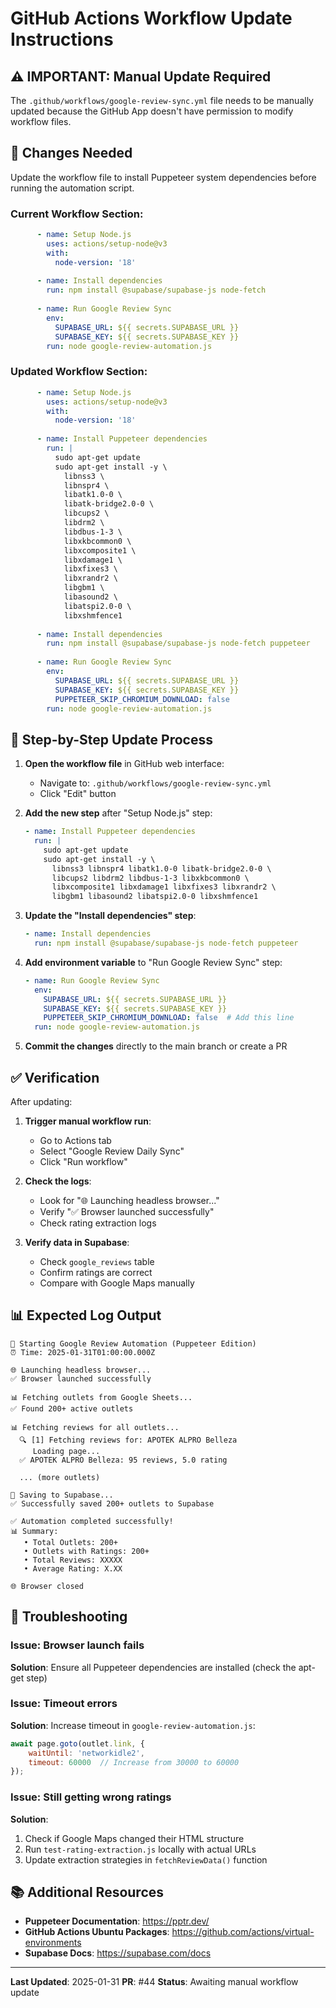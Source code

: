 # GitHub Actions Workflow Update Instructions

## ⚠️ IMPORTANT: Manual Update Required

The `.github/workflows/google-review-sync.yml` file needs to be manually updated because the GitHub App doesn't have permission to modify workflow files.

## 📝 Changes Needed

Update the workflow file to install Puppeteer system dependencies before running the automation script.

### Current Workflow Section:

```yaml
      - name: Setup Node.js
        uses: actions/setup-node@v3
        with:
          node-version: '18'
      
      - name: Install dependencies
        run: npm install @supabase/supabase-js node-fetch
      
      - name: Run Google Review Sync
        env:
          SUPABASE_URL: ${{ secrets.SUPABASE_URL }}
          SUPABASE_KEY: ${{ secrets.SUPABASE_KEY }}
        run: node google-review-automation.js
```

### Updated Workflow Section:

```yaml
      - name: Setup Node.js
        uses: actions/setup-node@v3
        with:
          node-version: '18'
      
      - name: Install Puppeteer dependencies
        run: |
          sudo apt-get update
          sudo apt-get install -y \
            libnss3 \
            libnspr4 \
            libatk1.0-0 \
            libatk-bridge2.0-0 \
            libcups2 \
            libdrm2 \
            libdbus-1-3 \
            libxkbcommon0 \
            libxcomposite1 \
            libxdamage1 \
            libxfixes3 \
            libxrandr2 \
            libgbm1 \
            libasound2 \
            libatspi2.0-0 \
            libxshmfence1
      
      - name: Install dependencies
        run: npm install @supabase/supabase-js node-fetch puppeteer
      
      - name: Run Google Review Sync
        env:
          SUPABASE_URL: ${{ secrets.SUPABASE_URL }}
          SUPABASE_KEY: ${{ secrets.SUPABASE_KEY }}
          PUPPETEER_SKIP_CHROMIUM_DOWNLOAD: false
        run: node google-review-automation.js
```

## 🔧 Step-by-Step Update Process

1. **Open the workflow file** in GitHub web interface:
   - Navigate to: `.github/workflows/google-review-sync.yml`
   - Click "Edit" button

2. **Add the new step** after "Setup Node.js" step:
   ```yaml
   - name: Install Puppeteer dependencies
     run: |
       sudo apt-get update
       sudo apt-get install -y \
         libnss3 libnspr4 libatk1.0-0 libatk-bridge2.0-0 \
         libcups2 libdrm2 libdbus-1-3 libxkbcommon0 \
         libxcomposite1 libxdamage1 libxfixes3 libxrandr2 \
         libgbm1 libasound2 libatspi2.0-0 libxshmfence1
   ```

3. **Update the "Install dependencies" step**:
   ```yaml
   - name: Install dependencies
     run: npm install @supabase/supabase-js node-fetch puppeteer
   ```

4. **Add environment variable** to "Run Google Review Sync" step:
   ```yaml
   - name: Run Google Review Sync
     env:
       SUPABASE_URL: ${{ secrets.SUPABASE_URL }}
       SUPABASE_KEY: ${{ secrets.SUPABASE_KEY }}
       PUPPETEER_SKIP_CHROMIUM_DOWNLOAD: false  # Add this line
     run: node google-review-automation.js
   ```

5. **Commit the changes** directly to the main branch or create a PR

## ✅ Verification

After updating:

1. **Trigger manual workflow run**:
   - Go to Actions tab
   - Select "Google Review Daily Sync"
   - Click "Run workflow"

2. **Check the logs**:
   - Look for "🌐 Launching headless browser..."
   - Verify "✅ Browser launched successfully"
   - Check rating extraction logs

3. **Verify data in Supabase**:
   - Check `google_reviews` table
   - Confirm ratings are correct
   - Compare with Google Maps manually

## 📊 Expected Log Output

```
🚀 Starting Google Review Automation (Puppeteer Edition)
⏰ Time: 2025-01-31T01:00:00.000Z

🌐 Launching headless browser...
✅ Browser launched successfully

📊 Fetching outlets from Google Sheets...
✅ Found 200+ active outlets

📊 Fetching reviews for all outlets...
  🔍 [1] Fetching reviews for: APOTEK ALPRO Belleza
     Loading page...
  ✅ APOTEK ALPRO Belleza: 95 reviews, 5.0 rating
  
  ... (more outlets)

💾 Saving to Supabase...
✅ Successfully saved 200+ outlets to Supabase

✅ Automation completed successfully!
📊 Summary:
   • Total Outlets: 200+
   • Outlets with Ratings: 200+
   • Total Reviews: XXXXX
   • Average Rating: X.XX

🌐 Browser closed
```

## 🚨 Troubleshooting

### Issue: Browser launch fails
**Solution**: Ensure all Puppeteer dependencies are installed (check the apt-get step)

### Issue: Timeout errors
**Solution**: Increase timeout in `google-review-automation.js`:
```javascript
await page.goto(outlet.link, {
    waitUntil: 'networkidle2',
    timeout: 60000  // Increase from 30000 to 60000
});
```

### Issue: Still getting wrong ratings
**Solution**: 
1. Check if Google Maps changed their HTML structure
2. Run `test-rating-extraction.js` locally with actual URLs
3. Update extraction strategies in `fetchReviewData()` function

## 📚 Additional Resources

- **Puppeteer Documentation**: https://pptr.dev/
- **GitHub Actions Ubuntu Packages**: https://github.com/actions/virtual-environments
- **Supabase Docs**: https://supabase.com/docs

---

**Last Updated**: 2025-01-31
**PR**: #44
**Status**: Awaiting manual workflow update
